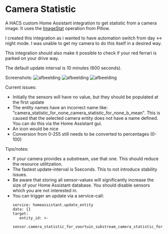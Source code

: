 # Camera Statistic
A HACS custom Home Assistant integration to get statistic from a camera image.
It uses the [ImageStat](https://pillow.readthedocs.io/en/stable/reference/ImageStat.html) operation from Pillow.

I created this integration as i wanted to have automation switch from day <-> night mode. I was unable to get my camera to do this itself in a desired way.

This integration should also make it possible to check if your red ferrari is parked on your drive way.

The default update interval is 10 minutes (600 seconds). 

Screenshots:
![afbeelding](https://github.com/GrumpyMeow/camerastat-hacs/assets/12073499/8d508063-b698-48ec-bb7e-dc73617bcda8)
![afbeelding](https://github.com/GrumpyMeow/camerastat-hacs/assets/12073499/2b5d832a-c8b9-4a25-a3b5-9de077e589df)
![afbeelding](https://github.com/GrumpyMeow/camerastat-hacs/assets/12073499/0c54b7be-c88a-4bc8-83cd-64839ab9461b)


Current issues:
* Initially the sensors will have no value, but they should be populated at the first update
* The entity names have an incorrect name like: "camera_statistic_for_none_camera_statistic_for_none_b_mean". This is caused that the selected camera entity does not have a name defined. You can do this via the Home Assistant gui.
* An icon would be nice
* Conversion from 0-255 still needs to be converted to percentages (0-100)

Tips/notes:
* If your camera provides a substream, use that one. This should reduce the resource utilitzation.
* The fastest update-interval is 5seconds. This to not introduce stability issues.
* Be aware that storing all sensor-values will significantly increase the size of your Home Assistant database. You should disable sensors which you are not interested in.
* You can trigger an update via a service-call:
  ```
  service: homeassistant.update_entity
  data: {}
  target:
     entity_id: >-
       sensor.camera_statistic_for_voortuin_substream_camera_statistic_for_voortuin_substream_b_mean
  ```

